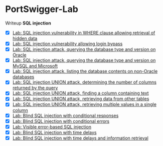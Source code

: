 # PortSwigger-Lab
Writeup 
**SQL injection**
- [x] [Lab: SQL injection vulnerability in WHERE clause allowing retrieval of hidden data](https://github.com/Fin-tan/PortSwigger-Lab/tree/main/SQL%20injection/Lab1)
- [x] [Lab: SQL injection vulnerability allowing login bypass](https://github.com/Fin-tan/PortSwigger-Lab/tree/main/SQL%20injection/Lab2)
- [x] [Lab: SQL injection attack, querying the database type and version on Oracle](https://github.com/Fin-tan/PortSwigger-Lab/tree/main/SQL%20injection/Lab3)
- [x] [Lab: SQL injection attack, querying the database type and version on MySQL and Microsoft](https://github.com/Fin-tan/PortSwigger-Lab/tree/main/SQL%20injection/Lab4)
- [x] [Lab: SQL injection attack, listing the database contents on non-Oracle databases](https://github.com/Fin-tan/PortSwigger-Lab/tree/main/SQL%20injection/Lab5)
- [x] [Lab: SQL injection UNION attack, determining the number of columns returned by the query](https://github.com/Fin-tan/PortSwigger-Lab/tree/main/SQL%20injection/Lab7)
- [x] [Lab: SQL injection UNION attack, finding a column containing text](https://github.com/Fin-tan/PortSwigger-Lab/tree/main/SQL%20injection/Lab8)
- [x] [Lab: SQL injection UNION attack, retrieving data from other tables](https://github.com/Fin-tan/PortSwigger-Lab/tree/main/SQL%20injection/Lab9)
- [x] [Lab: SQL injection UNION attack, retrieving multiple values in a single column](https://github.com/Fin-tan/PortSwigger-Lab/tree/main/SQL%20injection/Lab10)
- [x] [Lab: Blind SQL injection with conditional responses](https://github.com/Fin-tan/PortSwigger-Lab/tree/main/SQL%20injection/Lab11)
- [x] [Lab: Blind SQL injection with conditional errors](https://github.com/Fin-tan/PortSwigger-Lab/tree/main/SQL%20injection/Lab12)
- [x] [Lab: Visible error-based SQL injection](https://github.com/Fin-tan/PortSwigger-Lab/tree/main/SQL%20injection/Lab13)
- [x] [Lab: Blind SQL injection with time delays](https://github.com/Fin-tan/PortSwigger-Lab/tree/main/SQL%20injection/Lab14)
- [x] [Lab: Blind SQL injection with time delays and information retrieval](https://github.com/Fin-tan/PortSwigger-Lab/tree/main/SQL%20injection/Lab15)